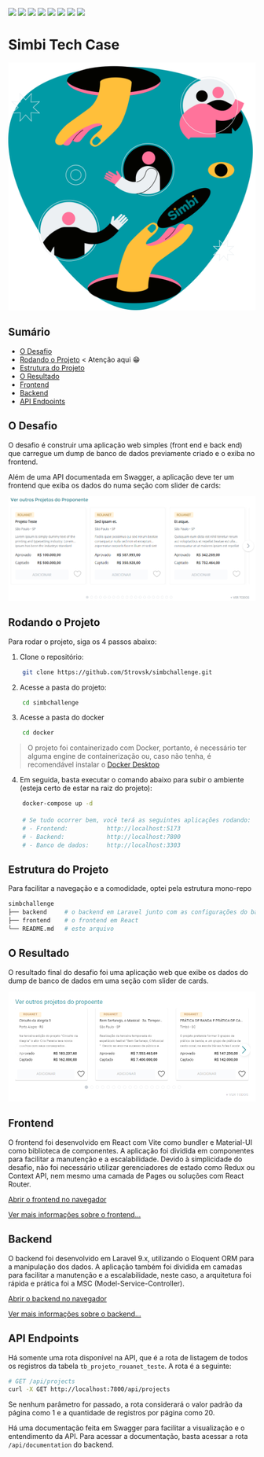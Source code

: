![](https://img.shields.io/badge/Laravel%209.x-%23FF2D20?style=for-the-badge&logo=laravel&logoColor=%23EEE)
![](https://img.shields.io/badge/PHP%208.1.10-%23777BB4?style=for-the-badge&logo=php&logoColor=%23EEE)
![](https://img.shields.io/badge/React-%23fff?style=for-the-badge&logo=react&logoColor=%2361DAFB)
![](https://img.shields.io/badge/Vite-%23007ACC?style=for-the-badge&logo=vite&logoColor=%23EEE)
![](https://img.shields.io/badge/Docker-%232496ED?style=for-the-badge&logo=docker&logoColor=%23EEE)
![](https://img.shields.io/badge/@MUI%20Components-%23fff?style=for-the-badge&logo=material-ui&logoColor=%23EEE)
![](https://img.shields.io/badge/Tippy.js-%23FFCA28?style=for-the-badge&logo=tippy.js&logoColor=%23EEE)
![](https://img.shields.io/badge/Swiper.js-%23000000?style=for-the-badge&logo=swiper&logoColor=%23EEE)

# Simbi Tech Case

<p style="text-align: center;">
    <img src="./frontend/src/assets/background.svg" alt="Simbi Logo" />
</p>

## Sumário

- [O Desafio](#the-challenge)
- [Rodando o Projeto](#getting-started) < Atenção aqui 😁
- [Estrutura do Projeto](#project-structure)
- [O Resultado](#the-result)
- [Frontend](#frontend)
- [Backend](#backend)
- [API Endpoints](#api-endpoints)

<h2 id="the-challenge">O Desafio</h2>

O desafio é construir uma aplicação web simples (front end e back end) que carregue um dump de banco de dados previamente criado e o exiba no frontend.

Além de uma API documentada em Swagger, a aplicação deve ter um frontend que exiba os dados do numa seção com slider de cards:

![Simbi Objective](./frontend/docs/assets/objective.png)

<h2 id="getting-started">Rodando o Projeto</h2>

Para rodar o projeto, siga os 4 passos abaixo:

1. Clone o repositório:

```bash
    git clone https://github.com/Strovsk/simbchallenge.git
```

2. Acesse a pasta do projeto:

```bash
    cd simbchallenge
```

3. Acesse a pasta do docker

```bash
    cd docker
```

> O projeto foi containerizado com Docker, portanto, é necessário ter alguma engine de containerização ou, caso não tenha, é recomendável instalar o [Docker Desktop](https://www.docker.com/products/docker-desktop/)

4. Em seguida, basta executar o comando abaixo para subir o ambiente (esteja certo de estar na raiz do projeto):

```bash
    docker-compose up -d

    # Se tudo ocorrer bem, você terá as seguintes aplicações rodando:
    # - Frontend:           http://localhost:5173
    # - Backend:            http://localhost:7800
    # - Banco de dados:     http://localhost:3303
```

<h2 id="project-structure">Estrutura do Projeto</h2>

Para facilitar a navegação e a comodidade, optei pela estrutura mono-repo

```bash
simbchallenge
├── backend     # o backend em Laravel junto com as configurações do banco de dados
├── frontend    # o frontend em React
└── README.md   # este arquivo
```

<h2 id="the-result">O Resultado</h2>

O resultado final do desafio foi uma aplicação web que exibe os dados do dump de banco de dados em uma seção com slider de cards.

![Simbi Result](./frontend/docs/assets/result.png)

<h2 id="frontend">Frontend</h2>

O frontend foi desenvolvido em React com Vite como bundler e Material-UI como biblioteca de componentes. A aplicação foi dividida em componentes para facilitar a manutenção e a escalabilidade.
Devido à simplicidade do desafio, não foi necessário utilizar gerenciadores de estado como Redux ou Context API, nem mesmo uma camada de Pages ou soluções com React Router.

[Abrir o frontend no navegador](http://localhost:5173)

[Ver mais informações sobre o frontend...](./frontend/README.md)

<h2 id="backend">Backend</h2>

O backend foi desenvolvido em Laravel 9.x, utilizando o Eloquent ORM para a manipulação dos dados. A aplicação também foi dividida em camadas para facilitar a manutenção e a escalabilidade, neste caso, a arquitetura foi rápida e prática foi a MSC (Model-Service-Controller).

[Abrir o backend no navegador](http://localhost:7800/api/projects)

[Ver mais informações sobre o backend...](./backend/README.md)

<h2 id="api-endpoints">API Endpoints</h2>

Há somente uma rota disponível na API, que é a rota de listagem de todos os registros da tabela `tb_projeto_rouanet_teste`. A rota é a seguinte:

```bash
# GET /api/projects
curl -X GET http://localhost:7800/api/projects
```

Se nenhum parâmetro for passado, a rota considerará o valor padrão da página como 1 e a quantidade de registros por página como 20.

Há uma documentação feita em Swagger para facilitar a visualização e o entendimento da API. Para acessar a documentação, basta acessar a rota `/api/documentation` do backend.
